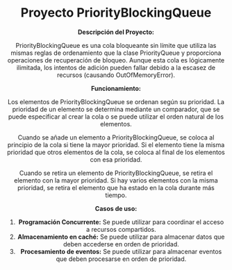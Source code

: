 <h1 align="center">Proyecto PriorityBlockingQueue</h1>

<div align="center">
  <strong>Descripción del Proyecto:</strong>
  <p>PriorityBlockingQueue es una cola bloqueante sin límite que utiliza las mismas reglas de ordenamiento que la clase PriorityQueue y proporciona operaciones de recuperación de bloqueo. Aunque esta cola es lógicamente ilimitada, los intentos de adición pueden fallar debido a la escasez de recursos (causando OutOfMemoryError).</p>
</div>

<div align="center">
  <strong>Funcionamiento:</strong>
  <p>Los elementos de PriorityBlockingQueue se ordenan según su prioridad. La prioridad de un elemento se determina mediante un comparador, que se puede especificar al crear la cola o se puede utilizar el orden natural de los elementos.</p>
  <p>Cuando se añade un elemento a PriorityBlockingQueue, se coloca al principio de la cola si tiene la mayor prioridad. Si el elemento tiene la misma prioridad que otros elementos de la cola, se coloca al final de los elementos con esa prioridad. </p>
  <p>Cuando se retira un elemento de PriorityBlockingQueue, se retira el elemento con la mayor prioridad. Si hay varios elementos con la misma prioridad, se retira el elemento que ha estado en la cola durante más tiempo.</p>
</div>

<div align="center">
  <strong>Casos de uso:</strong>
  <ol>
    <li><strong>Programación Concurrente:</strong> Se puede utilizar para coordinar el acceso a recursos compartidos.</li>
    <li><strong>Almacenamiento en caché:</strong> Se puede utilizar para almacenar datos que deben accederse en orden de prioridad.</li>
    <li><strong>Procesamiento de eventos:</strong> Se puede utilizar para almacenar eventos que deben procesarse en orden de prioridad.</li>
  </ol>
</div>
